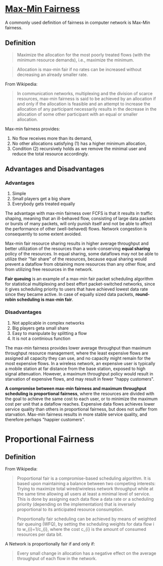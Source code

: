# [Max-Min Fairness](http://www.mathcs.emory.edu/~cheung/Courses/558/Syllabus/11-Fairness/Fair.html)

A commonly used definition of fairness in computer network is Max-Min fairness.

## Definition

>Maximize the allocation for the most poorly treated flows (with the minimum resource demands), i.e., maximize the minimum.

>Allocation is max-min fair if no rates can be increased without decreasing an already smaller rate.

From Wikipedia:
> In communication networks, multiplexing and the division of scarce resources, max-min fairness is said to be achieved by an allocation if and only if the allocation is feasible and an attempt to increase the allocation of any participant necessarily results in the decrease in the allocation of some other participant with an equal or smaller allocation.

Max-min fairness provides:

1. No flow receives more than its demand,
2. No other allocations satisfying (1) has a higher minimum allocation,
3. Condition (2) recursively holds as we remove the minimal user and reduce the total resource accordingly.

## Advantages and Disadvantages

### Advantages

1. Simple
2. Small players get a big share
3. Everybody gets treated equally

The advantage with max-min fairness over FCFS is that it results in traffic shaping, meaning that an ill-behaved flow, consisting of large data packets or bursts of many packets, will only punish itself and not be able to affect the performance of other (well-behaved) flows. Network congestion is consequently to some extent avoided.

Max-min fair resource sharing results in higher average throughput and better utilization of the resources than a work-conserving **equal sharing** policy of the resources. In equal sharing, some dataflows may not be able to utilize their "fair share" of the resources, because equal sharing would prevent a dataflow from obtaining more resources than any other flow, and from utilizing free resources in the network.

**Fair queuing** is an example of a max-min fair packet scheduling algorithm for statistical multiplexing and best effort packet-switched networks, since it gives scheduling priority to users that have achieved lowest data rate since they became active. In case of equally sized data packets, **round-robin scheduling is max-min fair**.

### Disadvantages

1. Not applicable in complex networks
2. Big players geta small share
3. Easy to manipulate by splitting a flow
4. It is not a continious function

The max-min fairness provides lower average throughput than maximum throughput resource management, where the least expensive flows are assigned all capacity they can use, and no capacity might remain for the most expensive flows. In a wireless network, an expensive user is typically a mobile station at far distance from the base station, exposed to high signal attenuation. However, a maximum throughput policy would result in starvation of expensive flows, and may result in fewer "happy customers".

**A compromise between max-min fairness and maximum throughput scheduling is proportional fairness**, where the resources are divided with the goal to achieve the same cost to each user, or to minimize the maximum cost per unit that a dataflow reaches. Expensive data flows achieves lower service quality than others in proportional fairness, but does not suffer from starvation. Max-min fairness results in more stable service quality, and therefore perhaps "happier customers".

# Proportional Fairness

## Definition

From Wikipedia:
>Proportional fair is a compromise-based scheduling algorithm. It is based upon maintaining a balance between two competing interests: Trying to maximize total wired/wireless network throughput while at the same time allowing all users at least a minimal level of service. This is done by assigning each data flow a data rate or a scheduling priority (depending on the implementation) that is inversely proportional to its anticipated resource consumption.

>Proportionally fair scheduling can be achieved by means of weighted fair queuing (WFQ), by setting the scheduling weights for data flow i to w_{i}=1/c_{i}, where the cost c_{i} is the amount of consumed resources per data bit.

A Network is proportionally fair if and only if:
>Every small change in allocation has a negative effect on the average throughput of each flow in the network.
